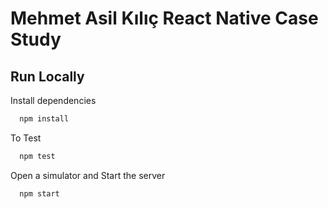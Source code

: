 # Mehmet Asil Kılıç React Native Case Study

## Run Locally

Install dependencies

```bash
  npm install
```

To Test

```bash
  npm test
```

Open a simulator and Start the server

```bash
  npm start
```
